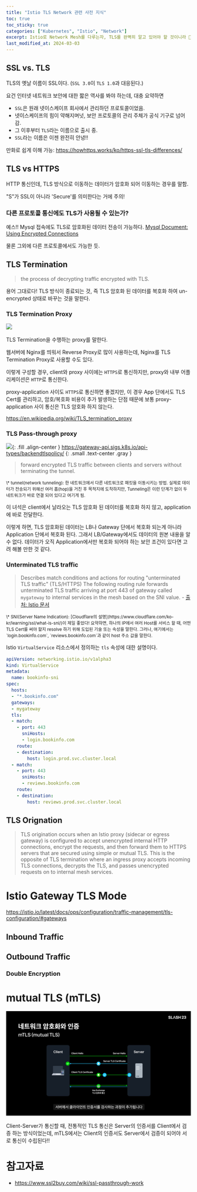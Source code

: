 ```yaml
---
title: "Istio TLS Network 관련 사전 지식"
toc: true
toc_sticky: true
categories: ["Kubernetes", "Istio", "Network"]
excerpt: Istio로 Network Mesh를 다루는자, TLS를 완벽히 알고 있어야 할 것이니라 🧞‍♂
last_modified_at: 2024-03-03
---
```


## SSL vs. TLS

TLS의 옛날 이름이 SSL이다. (`SSL 3.0`이 `TLS 1.0`과 대응된다.)

요건 인터넷 네트워크 보안에 대한 짧은 역사를 봐야 하는데, 대충 요약하면

- `SSL`은 원래 넷이스케이프 회사에서 관리하던 프로토콜이었음.
- 넷이스케이프의 힘이 약해지며넛, 보안 프로토콜의 관리 주체가 공식 기구로 넘어감.
- 그 이후부터 `TLS`라는 이름으로 출시 중.
- `SSL`라는 이름은 이젠 완전히 안녕!!

만화로 쉽게 이해 가능: https://howhttps.works/ko/https-ssl-tls-differences/

## TLS vs HTTPS

HTTP 통신인데, TLS 방식으로 이동하는 데이터가 암호화 되어 이동하는 경우를 말함.

"S"가 SSL이 아니라 'Secure'를 의미한다는 거에 주의!

###  다른 프로토콜 통신에도 TLS가 사용될 수 있는가?

예스!! Mysql 접속에도 TLS로 암호화된 데이터 전송이 가능하다. [Mysql Document: Using Encrypted Connections](https://dev.mysql.com/doc/refman/8.0/en/encrypted-connections.html)

물론 그외에 다른 프로토콜에서도 가능한 듯.

## TLS Termination

> the process of decrypting traffic encrypted with TLS.

용어 그대로다! TLS 방식이 종료되는 것, 즉 TLS 암호화 된 데이터를 복호화 하여 un-encrypted 상태로 바꾸는 것을 말한다.

### TLS Termination Proxy

![](https://upload.wikimedia.org/wikipedia/commons/thumb/3/34/SSL_termination_proxy.svg/960px-SSL_termination_proxy.svg.png)

TLS Termination을 수행하는 proxy를 말한다.

웹서버에 Nginx를 띄워서 Reverse Proxy로 많이 사용하는데, Nginx를 TLS Termination Proxy로 사용할 수도 있다.

이렇게 구성할 경우, client와 proxy 사이에는 `HTTPS`로 통신하지만, proxy와 내부 어플리케이션은 `HTTP`로 통신한다.

proxy-application 사이도 `HTTPS`로 통신하면 좋겠지만, 이 경우 App 단에서도 TLS Cert를 관리하고, 암호/복호화 비용이 추가 발생하는 단점 때문에 보통 proxy-application 사이 통신은 TLS 암호화 하지 않는다.

https://en.wikipedia.org/wiki/TLS_termination_proxy

### TLS Pass-through proxy

![](https://gateway-api.sigs.k8s.io/images/tls-termination-types.png){: .fill .align-center }
https://gateway-api.sigs.k8s.io/api-types/backendtlspolicy/
{: .small .text-center .gray }

> forward encrypted TLS traffic between clients and servers without terminating the tunnel.

<small>
\* tunnel(network tunneling): 한 네트워크에서 다른 네트워크로 패킷을 이동시키는 방법. 실제로 데이터가 전송되기 위해선 여러 홉(hop)을 거친 후 목적지에 도착하지만, Tunneling은 이런 단계가 없이 두 네트워크가 바로 연결 되어 있다고 여기게 됨.
</small>

이 녀석은 client에서 날라오는 TLS 암호화 된 데이터를 복호화 하지 않고, application에 바로 전달한다.

이렇게 하면, TLS 암호화된 데이터는 LB나 Gateway 단에서 복호화 되는게 아니라 Application 단에서 복호화 된다. 그래서 LB/Gateway에서도 데이터의 원본 내용을 알 수 없다. 데이터가 오직 Application에서만 복호화 되어야 하는 보안 조건이 있다면 고려 해볼 만한 것 같다.

### Unterminated TLS traffic

> Describes match conditions and actions for routing "unterminated TLS traffic" (TLS/HTTPS) The following routing rule forwards unterminated TLS traffic arriving at port 443 of gateway called `mygateway` to internal services in the mesh based on the SNI value. - [출처: Istio 문서](https://istio.io/latest/docs/reference/config/networking/virtual-service/#TLSRoute)

<small markdown="1">
\* SNI(Server Name Indication): [Cloudflare의 설명](https://www.cloudflare.com/ko-kr/learning/ssl/what-is-sni/)이 제일 좋았다! 요약하면, 하나의 IP에서 여러 Host를 서비스 할 때, 어떤 TLS Cert를 써야 할지 resolve 하기 위해 도입된 기술 또는 속성을 말한다. 그러나, 여기에서는 `login.bookinfo.com`, `reviews.bookinfo.com`과 같이 host 주소 값을 말한다.
</small>

Istio `VirtualService` 리소스에서 정의하는 `tls` 속성에 대한 설명이다.

```yaml
apiVersion: networking.istio.io/v1alpha3
kind: VirtualService
metadata:
  name: bookinfo-sni
spec:
  hosts:
  - "*.bookinfo.com"
  gateways:
  - mygateway
  tls:
  - match:
    - port: 443
      sniHosts:
      - login.bookinfo.com
    route:
    - destination:
        host: login.prod.svc.cluster.local
  - match:
    - port: 443
      sniHosts:
      - reviews.bookinfo.com
    route:
    - destination:
        host: reviews.prod.svc.cluster.local
```



## TLS Orignation

> TLS origination occurs when an Istio proxy (sidecar or egress gateway) is configured to accept unencrypted internal HTTP connections, encrypt the requests, and then forward them to HTTPS servers that are secured using simple or mutual TLS. This is the opposite of TLS termination where an ingress proxy accepts incoming TLS connections, decrypts the TLS, and passes unencrypted requests on to internal mesh services.

# Istio Gateway TLS Mode

https://istio.io/latest/docs/ops/configuration/traffic-management/tls-configuration/#gateways

## Inbound Traffic

## Outbound Traffic

### Double Encryption

# mutual TLS (mTLS)

![](/images/development/istio/toss-slash-23-mTLS.png)

Client-Server가 통신할 때, 전통적인 TLS 통신은 Server의 인증서를 Client에서 검증 하는 방식이었는데, mTLS에서는 Client의 인증서도 Server에서 검증이 되어야 서로 통신이 수립된다!!



# 참고자료

- https://www.ssl2buy.com/wiki/ssl-passthrough-work
